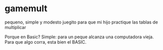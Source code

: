 # gamemult
pequeno, simple y modesto juegito para que mi hijo practique las tablas de multiplicar

Porque en Basic?
Simple: para un peque alcanza una computadora vieja. Para que algo corra, esta bien el BASIC.
